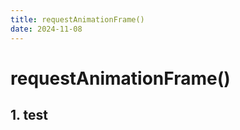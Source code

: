 ```yaml
---
title: requestAnimationFrame()
date: 2024-11-08
---
```


# requestAnimationFrame()



## 1. test



